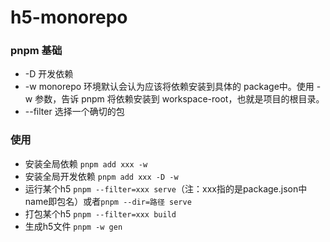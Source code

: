 # h5-monorepo
### pnpm 基础
- -D 开发依赖
- -w monorepo 环境默认会认为应该将依赖安装到具体的 package中。使用 -w 参数，告诉 pnpm 将依赖安装到 workspace-root，也就是项目的根目录。
- --filter 选择一个确切的包

### 使用
- 安装全局依赖 `pnpm add xxx -w`
- 安装全局开发依赖 `pnpm add xxx -D -w`
- 运行某个h5 `pnpm --filter=xxx serve`（注：xxx指的是package.json中name即包名）或者`pnpm --dir=路径 serve`
- 打包某个h5 `pnpm --filter=xxx build`
- 生成h5文件 `pnpm -w gen`
